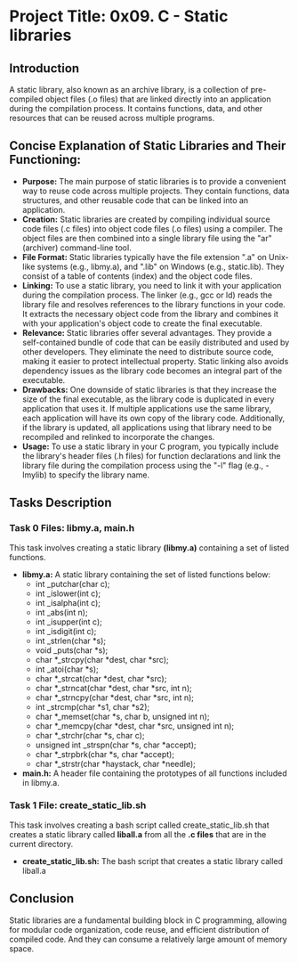 # Project Title: 0x09. C - Static libraries

## Introduction 
A static library, also known as an archive library, is a collection of pre-compiled object files (.o files) that are linked directly into an application during the compilation process. It contains functions, data, and other resources that can be reused across multiple programs.

## Concise Explanation of Static Libraries and Their Functioning:
- **Purpose:** The main purpose of static libraries is to provide a convenient way to reuse code across multiple projects. They contain functions, data structures, and other reusable code that can be linked into an application.
- **Creation:** Static libraries are created by compiling individual source code files (.c files) into object code files (.o files) using a compiler. The object files are then combined into a single library file using the "ar" (archiver) command-line tool. 
- **File Format:** Static libraries typically have the file extension ".a" on Unix-like systems (e.g., libmy.a), and ".lib" on Windows (e.g., static.lib). They consist of a table of contents (index) and the object code files.
- **Linking:** To use a static library, you need to link it with your application during the compilation process. The linker (e.g., gcc or ld) reads the library file and resolves references to the library functions in your code. It extracts the necessary object code from the library and combines it with your application's object code to create the final executable.
- **Relevance:** Static libraries offer several advantages. They provide a self-contained bundle of code that can be easily distributed and used by other developers. They eliminate the need to distribute source code, making it easier to protect intellectual property. Static linking also avoids dependency issues as the library code becomes an integral part of the executable. 
- **Drawbacks:** One downside of static libraries is that they increase the size of the final executable, as the library code is duplicated in every application that uses it. If multiple applications use the same library, each application will have its own copy of the library code. Additionally, if the library is updated, all applications using that library need to be recompiled and relinked to incorporate the changes. 
- **Usage:** To use a static library in your C program, you typically include the library's header files (.h files) for function declarations and link the library file during the compilation process using the "-l" flag (e.g., -lmylib) to specify the library name.

## Tasks Description

### Task 0 Files: libmy.a, main.h

This task involves creating a static library **(libmy.a)** containing a set of listed functions.
- **libmy.a:** A static library containing the set of listed functions below:
  - int _putchar(char c);
  - int _islower(int c);
  - int _isalpha(int c);
  - int _abs(int n);
  - int _isupper(int c);
  - int _isdigit(int c);
  - int _strlen(char *s);
  - void _puts(char *s);
  - char *_strcpy(char *dest, char *src);
  - int _atoi(char *s);
  - char *_strcat(char *dest, char *src);
  - char *_strncat(char *dest, char *src, int n);
  - char *_strncpy(char *dest, char *src, int n);
  - int _strcmp(char *s1, char *s2);
  - char *_memset(char *s, char b, unsigned int n);
  - char *_memcpy(char *dest, char *src, unsigned int n);
  - char *_strchr(char *s, char c);
  - unsigned int _strspn(char *s, char *accept);
  - char *_strpbrk(char *s, char *accept);
  - char *_strstr(char *haystack, char *needle);
- **main.h:** A header file containing the prototypes of all functions included in libmy.a.

### Task 1 File: create_static_lib.sh

This task involves creating a bash script called create_static_lib.sh that creates a static library called **liball.a** from all the **.c files** that are in the current directory.
- **create_static_lib.sh:** The bash script that creates a static library called liball.a

## Conclusion
Static libraries are a fundamental building block in C programming, allowing for modular code organization, code reuse, and efficient distribution of compiled code. And they can consume a relatively large amount of memory space.

